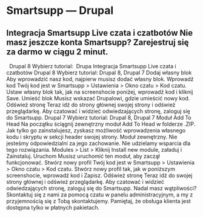 # Smartsupp — Drupal
## Integracja Smartsupp Live czata i czatbotów Nie masz jeszcze konta Smartsupp? Zarejestruj się za darmo w ciągu 2 minut.
  Drupal 8 Wybierz tutorial:  Drupa
Integracja Smartsupp Live czata i czatbotów
Drupal 8
Wybierz tutorial: Drupal 8, Drupal 7 
Dodaj własny blok
Aby wprowadzić nasz kod, najpierw musisz dodać własny blok.
Wprowadź kod
Twój kod jest w Smartsupp > Ustawienia > Okno czatu > Kod czatu.
Ustaw własny blok tak, jak na screenshocie poniżej, wprowadź kod i kliknij Save.
Umieść blok
Musisz wskazać Drupalowi, gdzie umieścić nowy kod.
Odśwież stronę
Teraz idź do strony głównej swojej strony i odśwież przeglądarkę.
Aby czatować i widzieć odwiedzających stronę, zaloguj się do Smartsupp.
Drupal 7
Wybierz tutorial: Drupal 8, Drupal 7 
Moduł Add To Head
Na początku ściągnij zewnętrzny moduł Add To Head w folderze .ZIP. Jak tylko go zainstalujesz, zyskasz możliwość wprowadzenia własnego kodu i skryptu w sekcji header swojej strony.
Moduł zewnętrzny. Nie jesteśmy odpowiedzialni za jego zachowanie. Nie udzielamy wsparcia dla tego rozwiązania.
Modules > List > Kliknij Install new module, załaduj i Zainstaluj.
Uruchom
Musisz uruchomić ten moduł, aby zaczął funkcjonować.
Stwórz nowy profil
Twój kod jest w Smartsupp > Ustawienia > Okno czatu > Kod czatu.
Stwórz nowy profil tak, jak w poniższym screenshocie, wprowadź kod i Zapisz.
Odśwież stronę
Teraz idź do swojej strony głównej i odśwież przeglądarkę.
Aby czatować i widzieć odwiedzających stronę, zaloguj się do Smartsupp.
Nadal masz wątpliwości? Skontaktuj się z nami za pomocą czatu w panelu administracyjnym, a my z przyjemnością się z Tobą skontaktujemy. Pamiętaj, że obsługa klienta jest dostępna tylko w płatnych pakietach.

